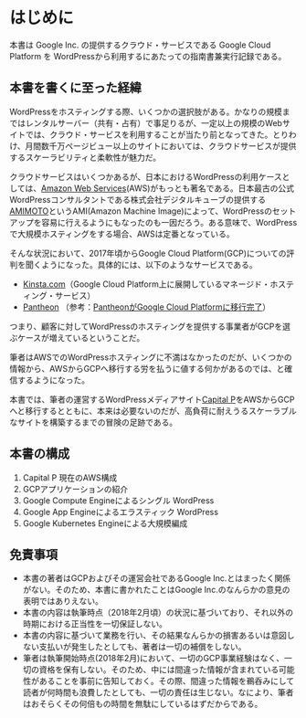 # はじめに

本書は Google Inc. の提供するクラウド・サービスである Google Cloud Platform を WordPressから利用するにあたっての指南書兼実行記録である。

## 本書を書くに至った経緯

WordPressをホスティングする際、いくつかの選択肢がある。かなりの規模まではレンタルサーバー（共有・占有）で事足りるが、一定以上の規模のWebサイトでは、クラウド・サービスを利用することが当たり前となってきた。とりわけ、月間数千万ページビュー以上のサイトにおいては、クラウドサービスが提供するスケーラビリティと柔軟性が魅力だ。

クラウドサービスはいくつかあるが、日本におけるWordPressの利用ケースとしては、[Amazon Web Services](https://aws.amazon.com)(AWS)がもっとも著名である。日本最古の公式WordPressコンサルタントである株式会社デジタルキューブの提供する[AMIMOTO](https://www.digitalcube.jp/our-solutions/)というAMI(Amazon Machine Image)によって、WordPressのセットアップを容易に行えるようにもなったのも一因だろう。ある意味で、WordPressで大規模ホスティングをする場合、AWSは定番となっている。

そんな状況において、2017年頃からGoogle Cloud Platform(GCP)についての評判を聞くようになった。具体的には、以下のようなサービスである。

- [Kinsta.com](https://kinsta.com)（Google Cloud Platform上に展開しているマネージド・ホスティング・サービス）
- [Pantheon](https://pantheon.io) （参考：[PantheonがGoogle Cloud Platformに移行完了](https://capitalp.jp/2018/01/24/pantheon-moves-to-gcp/)） 

つまり、顧客に対してWordPressのホスティングを提供する事業者がGCPを選ぶケースが増えているということだ。

筆者はAWSでのWordPressホスティングに不満はなかったのだが、いくつかの情報から、AWSからGCPへ移行する労を払うに値する何かがあるのでは、と確信するようになった。

本書では、筆者の運営するWordPressメディアサイト[Capital P](https://capitalp.jp)をAWSからGCPへと移行するとともに、本来は必要ないのだが、高負荷に耐えうるスケーラブルなサイトを構築するまでの冒険の足跡である。

## 本書の構成

1. Capital P 現在のAWS構成
2. GCPアプリケーションの紹介
3. Google Compute Engineによるシングル WordPress
4. Google App Engineによるエラスティック WordPress
5. Google Kubernetes Engineによる大規模編成

## 免責事項

- 本書の著者はGCPおよびその運営会社であるGoogle Inc.とはまったく関係がない。そのため、本書に書かれたことはGoogle Inc.のなんらかの意見の表明ではありえない。
- 本書の内容は執筆時点（2018年2月頃）の状況に基づいており、それ以外の時期における正当性を一切保証しない。
- 本書の内容に基づいて業務を行い、その結果なんらかの損害あるいは意図しない支払いが発生したとしても、著者は一切の補償をしない。
- 筆者は執筆開始時点(2018年2月)において、一切のGCP事業経験はなく、一切の資格を保有しない。そのため、中には間違った情報が含まれている可能性があることを事前に告知しておく。その際、間違った情報を鵜呑みにして読者が何時間も浪費したとしても、一切の責任は生じない。なにより、筆者はおそらくその何倍もの時間を無駄にしているはずだからである。